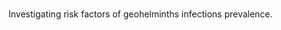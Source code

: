 <br>

Investigating risk factors of geohelminths infections prevalence.

<br>
<br>

<br>
<br>

<br>
<br>

<br>
<br>
